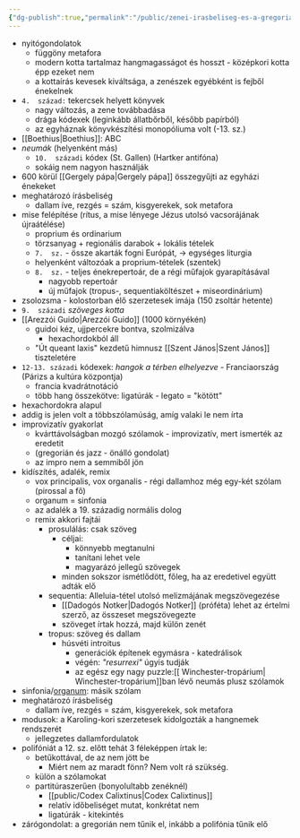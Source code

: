 ```yaml
---
{"dg-publish":true,"permalink":"/public/zenei-irasbeliseg-es-a-gregorian/"}
---
```


-   nyitógondolatok
    -   függöny metafora
    -   modern kotta tartalmaz hangmagasságot és hosszt - középkori kotta épp ezeket nem
    -   a kottaírás kevesek kiváltsága, a zenészek egyébként is fejből énekelnek
-   `4.  század:` tekercsek helyett könyvek
    -   nagy változás, a zene továbbadása
    -   drága kódexek (leginkább állatbőrből, később papírból)
    -   az egyháznak könyvkészítési monopóliuma volt (-13. sz.)
-   [[Boethius\|Boethius]]: ABC
-   *neumák* (helyenként más)
    -   `10.  századi` kódex (St. Gallen) (Hartker antifóna)
    -   sokáig nem nagyon használják
-   600 körül [[Gergely pápa\|Gergely pápa]] összegyűjti az egyházi énekeket
-   meghatározó írásbeliség
    -   dallam íve, rezgés = szám, kisgyerekek, sok metafora
-   mise felépítése (rítus, a mise lényege Jézus utolsó vacsorájának újraátélése)
    -   proprium és ordinarium
    -   törzsanyag + regionális darabok + lokális tételek
    -   `7.  sz.` - össze akarták fogni Európát, -> egységes liturgia
    -   helyenként változóak a proprium-tételek (szentek)
    -   `8.  sz.` - teljes énekrepertoár, de a régi műfajok gyarapításával
        -   nagyobb repertoár
        -   új műfajok (tropus-, sequentiaköltészet + miseordinárium)
-   zsolozsma - kolostorban élő szerzetesek imája (150 zsoltár hetente)
-   `9.  századi` *szöveges kotta*
-   [[Arezzói Guido\|Arezzói Guido]] (1000 környékén)
    -   guidoi kéz, ujjpercekre bontva, szolmizálva
        -   hexachordokból áll
    -   "Út queant laxis" kezdetű himnusz [[Szent János\|Szent János]] tiszteletére
-   `12-13. századi` kódexek: *hangok a térben elhelyezve* - Franciaország (Párizs a kultúra központja)
    -   francia kvadrátnotáció
    -   több hang összekötve: ligatúrák - legato = "kötött"
-   hexachordokra alapul
-   addig is jelen volt a többszólamúság, amíg valaki le nem írta
-   improvizatív gyakorlat
    -   kvárttávolságban mozgó szólamok - improvizatív, mert ismerték az eredetit
    -   (gregorián és jazz - önálló gondolat)
    -   az impro nem a semmiből jön
-   kidíszítés, adalék, remix
    -   vox principalis, vox organalis - régi dallamhoz még egy-két szólam (pirossal a fő)
    -   organum = sinfonia
    -   az adalék a 19. századig normális dolog
    -   remix akkori fajtái
        -   prosulálás: csak szöveg
            -   céljai:
                -   könnyebb megtanulni
                -   tanítani lehet vele
                -   magyarázó jellegű szövegek
            -   minden sokszor ismétlődött, főleg, ha az eredetivel együtt adták elő
        -   sequentia: Alleluia-tétel utolsó melizmájának megszövegezése
            -   [[Dadogós Notker\|Dadogós Notker]] (próféta) lehet az értelmi szerző, az összeset megszövegezte
            -   szöveget írtak hozzá, majd külön zenét
        -   tropus: szöveg és dallam
            -   húsvéti introitus
                -   generációk építenek egymásra - katedrálisok
                -   végén: _"resurrexi"_ úgyis tudják
                -   az egész egy nagy puzzle:[[ Winchester-tropárium\| Winchester-tropárium]]ban lévő neumás plusz szólamok
-   sinfonia/[organum](https://www.wikiwand.com/en/Organum): másik szólam
-   meghatározó írásbeliség
    -   dallam íve, rezgés = szám, kisgyerekek, sok metafora
-   modusok: a Karoling-kori szerzetesek kidolgozták a hangnemek rendszerét
    -   jellegzetes dallamfordulatok
-   polifóniát a 12. sz. előtt tehát 3 féleképpen írtak le:
    -   betűkottával, de az nem jött be
        -   Miért nem az maradt fönn? Nem volt rá szükség.
    -   külön a szólamokat
    -   partitúraszerűen (bonyolultabb zenéknél)
        -   [[public/Codex Calixtinus\|Codex Calixtinus]]
        -   relatív időbeliséget mutat, konkrétat nem
        -   ligatúrák - kitekintés
-   zárógondolat: a gregorián nem tűnik el, inkább a polifónia tűnik elő